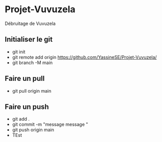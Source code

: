 # Projet-Vuvuzela
Débruitage de Vuvuzela

## Initialiser le git
* git init
* git remote add origin https://github.com/YassineSE/Projet-Vuvuzela/
* git branch -M main

## Faire un pull
* git pull origin main

## Faire un push
* git add .
* git commit -m "message message "
* git push origin main
* TEst
